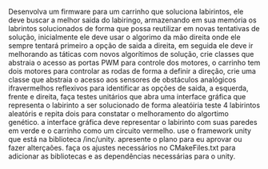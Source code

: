 Desenvolva um firmware para um carrinho que soluciona labirintos, ele deve buscar a melhor saida do labiringo, armazenando em sua memória os labrintos solucionados de forma que possa reutilizar em novas tentativas de solução, inicialmente ele deve usar o algorimo da mão direita onde ele sempre tentará primeiro a opção de saida a direita, em seguida ele deve ir melhorando as táticas com novos algorítimos de solução, crie classes que abstraia o acesso as portas PWM para controle dos motores, o carrinho tem dois motores para controlar as rodas de forma a definir a direção, crie uma classe que abstraia o acesso aos sensores de obstáculos analógicos ifravermelhos reflexivos para identificar as opções de saida, a esquerda, frente e direita, faça testes unitários que abra uma interface gráfica que representa o labirinto a ser solucionado de forma aleatóiria teste 4 labirintos aleatóris e repita dois para constatar o melhoramento do algortimo genético. a interface gráfica deve representar o labirinto com suas paredes em verde e o carrinho como um circuito vermelho. use o framework unity que está na biblioteca /inc/unity. apresente o plano para eu aprovar ou fazer alterçaões. faça os ajustes necessários no CMakeFiles.txt para adicionar as bibliotecas e as dependências necessárias para o unity.